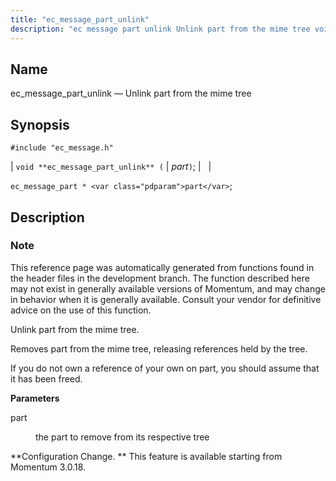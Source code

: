 ```yaml
---
title: "ec_message_part_unlink"
description: "ec message part unlink Unlink part from the mime tree void ec message part unlink part ec message part part This reference page was automatically generated from functions found in the header files in the development branch The function described here may not exist in generally available versions of Momentum..."
---
```


<a name="apis.ec_message_part_unlink"></a> 
## Name

ec_message_part_unlink — Unlink part from the mime tree

## Synopsis

`#include "ec_message.h"`

| `void **ec_message_part_unlink** (` | <var class="pdparam">part</var>`)`; |   |

`ec_message_part * <var class="pdparam">part</var>`;<a name="idp56494432"></a> 
## Description

### Note

This reference page was automatically generated from functions found in the header files in the development branch. The function described here may not exist in generally available versions of Momentum, and may change in behavior when it is generally available. Consult your vendor for definitive advice on the use of this function.

Unlink part from the mime tree.

Removes part from the mime tree, releasing references held by the tree.

If you do not own a reference of your own on part, you should assume that it has been freed.

**<a name="idp56498368"></a> Parameters**

<dl class="variablelist">

<dt>part</dt>

<dd>

the part to remove from its respective tree

</dd>

</dl>

**Configuration Change. ** This feature is available starting from Momentum 3.0.18.